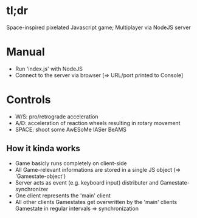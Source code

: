 <h1>tl;dr</h1>
<p>Space-inspired pixelated Javascript game; Multiplayer via NodeJS server</p>

<h1>Manual</h1>
<ul>
	<li>Run 'index.js' with NodeJS</li>
	<li>Connect to the server via browser [=> URL/port printed to Console]</li>
</ul>

<h1>Controls</h1>
<ul>
	<li>W/S: pro/retrograde acceleration</li>
	<li>A/D: acceleration of reaction wheels resulting in rotary movement</li>
	<li>SPACE: shoot some AwESoMe lASer BeAMS</li>
</ul>

<h2>How it kinda works</h2>
<ul>
	<li>Game basicly runs completely on client-side</li>
	<li>All Game-relevant informations are stored in a single JS object (=> 'Gamestate-object')</li>
	<li>Server acts as event (e.g. keyboard input) distributer and Gamestate-synchronizer</li>
	<li>One client represents the 'main' client</li>
	<li>All other clients Gamestates get overwritten by the 'main' clients Gamestate in regular intervals => synchronization</li>
</ul>
